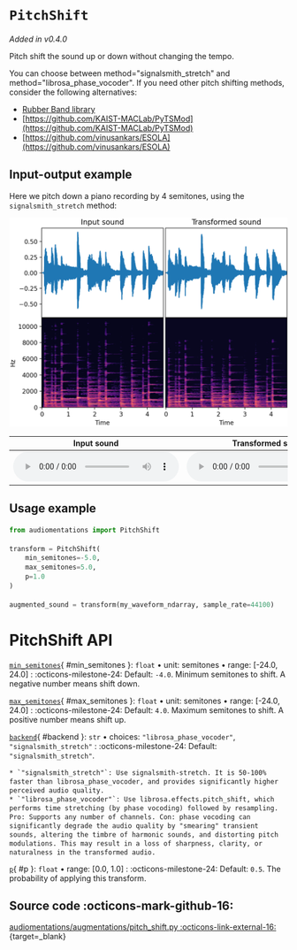 # `PitchShift`

_Added in v0.4.0_

Pitch shift the sound up or down without changing the tempo.

You can choose between method="signalsmith_stretch" and method="librosa_phase_vocoder". If you need other pitch shifting methods, consider the following alternatives:

* [Rubber Band library](https://breakfastquay.com/rubberband/)
* [https://github.com/KAIST-MACLab/PyTSMod](https://github.com/KAIST-MACLab/PyTSMod)
* [https://github.com/vinusankars/ESOLA](https://github.com/vinusankars/ESOLA)

## Input-output example

Here we pitch down a piano recording by 4 semitones, using the `signalsmith_stretch` method:

![Input-output waveforms and spectrograms](PitchShift.webp)

| Input sound                                                                           | Transformed sound                                                                           |
|---------------------------------------------------------------------------------------|---------------------------------------------------------------------------------------------|
| <audio controls><source src="../PitchShift_input.flac" type="audio/flac"></audio> | <audio controls><source src="../PitchShift_transformed.flac" type="audio/flac"></audio> | 

## Usage example

```python
from audiomentations import PitchShift

transform = PitchShift(
    min_semitones=-5.0,
    max_semitones=5.0,
    p=1.0
)

augmented_sound = transform(my_waveform_ndarray, sample_rate=44100)
```

# PitchShift API

[`min_semitones`](#min_semitones){ #min_semitones }: `float` • unit: semitones • range: [-24.0, 24.0]
:   :octicons-milestone-24: Default: `-4.0`. Minimum semitones to shift. A negative number means shift down.

[`max_semitones`](#max_semitones){ #max_semitones }: `float` • unit: semitones • range: [-24.0, 24.0]
:   :octicons-milestone-24: Default: `4.0`. Maximum semitones to shift. A positive number means shift up.

[`backend`](#backend){ #backend }: `str` • choices: `"librosa_phase_vocoder"`, `"signalsmith_stretch"`
:   :octicons-milestone-24: Default: `"signalsmith_stretch"`.

    * `"signalsmith_stretch"`: Use signalsmith-stretch. It is 50-100% faster than librosa_phase_vocoder, and provides significantly higher perceived audio quality.
    * `"librosa_phase_vocoder"`: Use librosa.effects.pitch_shift, which performs time stretching (by phase vocoding) followed by resampling. Pro: Supports any number of channels. Con: phase vocoding can significantly degrade the audio quality by "smearing" transient sounds, altering the timbre of harmonic sounds, and distorting pitch modulations. This may result in a loss of sharpness, clarity, or naturalness in the transformed audio.

[`p`](#p){ #p }: `float` • range: [0.0, 1.0]
:   :octicons-milestone-24: Default: `0.5`. The probability of applying this transform.

## Source code :octicons-mark-github-16:

[audiomentations/augmentations/pitch_shift.py :octicons-link-external-16:](https://github.com/iver56/audiomentations/blob/main/audiomentations/augmentations/pitch_shift.py){target=_blank}
